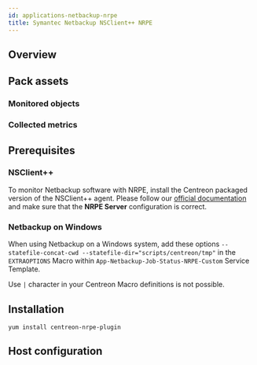 ```yaml
---
id: applications-netbackup-nrpe
title: Symantec Netbackup NSClient++ NRPE
---
```


## Overview

## Pack assets

### Monitored objects

### Collected metrics

## Prerequisites

### NSClient++

To monitor Netbackup software with NRPE, install the Centreon packaged version 
of the NSClient++ agent. Please follow our [official documentation](../plugin-packs/tutorials/centreon-nsclient-tutorial.html) 
and make sure that the **NRPE Server** configuration is correct. 

### Netbackup on Windows

When using Netbackup on a Windows system, add these options `--statefile-concat-cwd
--statefile-dir="scripts/centreon/tmp"` in the `EXTRAOPTIONS` Macro within
`App-Netbackup-Job-Status-NRPE-Custom` Service Template. 

Use `|` character in your Centreon Macro definitions is not possible. 

## Installation 

``` shell
yum install centreon-nrpe-plugin
```

## Host configuration